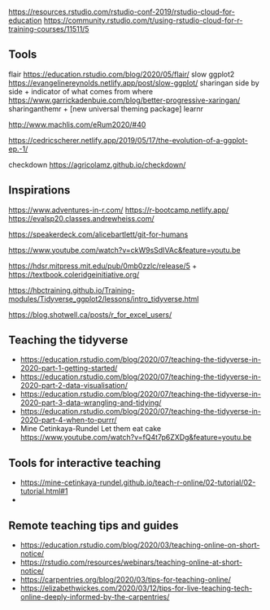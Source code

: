 https://resources.rstudio.com/rstudio-conf-2019/rstudio-cloud-for-education
https://community.rstudio.com/t/using-rstudio-cloud-for-r-training-courses/11511/5

## Tools

flair https://education.rstudio.com/blog/2020/05/flair/
slow ggplot2 https://evangelinereynolds.netlify.app/post/slow-ggplot/
sharingan side by side + indicator of what comes from where https://www.garrickadenbuie.com/blog/better-progressive-xaringan/ 
sharinganthemr + [new universal theming package]
learnr

http://www.machlis.com/eRum2020/#40

https://cedricscherer.netlify.app/2019/05/17/the-evolution-of-a-ggplot-ep.-1/

checkdown https://agricolamz.github.io/checkdown/

## Inspirations

https://www.adventures-in-r.com/
https://r-bootcamp.netlify.app/
https://evalsp20.classes.andrewheiss.com/

https://speakerdeck.com/alicebartlett/git-for-humans


https://www.youtube.com/watch?v=ckW9sSdIVAc&feature=youtu.be

https://hdsr.mitpress.mit.edu/pub/0mb0zzlc/release/5 + https://textbook.coleridgeinitiative.org/

https://hbctraining.github.io/Training-modules/Tidyverse_ggplot2/lessons/intro_tidyverse.html

https://blog.shotwell.ca/posts/r_for_excel_users/



## Teaching the tidyverse

- https://education.rstudio.com/blog/2020/07/teaching-the-tidyverse-in-2020-part-1-getting-started/
- https://education.rstudio.com/blog/2020/07/teaching-the-tidyverse-in-2020-part-2-data-visualisation/
- https://education.rstudio.com/blog/2020/07/teaching-the-tidyverse-in-2020-part-3-data-wrangling-and-tidying/
- https://education.rstudio.com/blog/2020/07/teaching-the-tidyverse-in-2020-part-4-when-to-purrr/
- Mine Cetinkaya-Rundel Let them eat cake https://www.youtube.com/watch?v=fQ4t7p6ZXDg&feature=youtu.be


## Tools for interactive teaching

- https://mine-cetinkaya-rundel.github.io/teach-r-online/02-tutorial/02-tutorial.html#1
- 

## Remote teaching tips and guides

- https://education.rstudio.com/blog/2020/03/teaching-online-on-short-notice/
- https://rstudio.com/resources/webinars/teaching-online-at-short-notice/
- https://carpentries.org/blog/2020/03/tips-for-teaching-online/
- https://elizabethwickes.com/2020/03/12/tips-for-live-teaching-tech-online-deeply-informed-by-the-carpentries/


